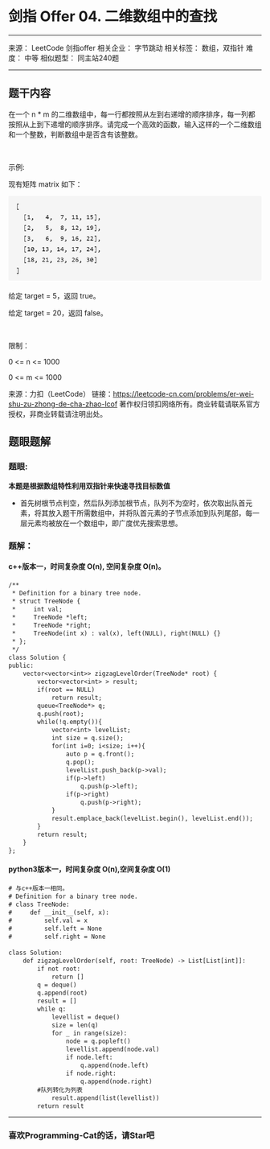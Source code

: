 # 剑指 Offer 04. 二维数组中的查找
***
来源： LeetCode 剑指offer
相关企业： 字节跳动
相关标签： 数组，双指针
难度： 中等
相似题型： 同主站240题
***
## 题干内容
在一个 n * m 的二维数组中，每一行都按照从左到右递增的顺序排序，每一列都按照从上到下递增的顺序排序。请完成一个高效的函数，输入这样的一个二维数组和一个整数，判断数组中是否含有该整数。

 

示例:

现有矩阵 matrix 如下：


![](https://github.com/jinghehehe/pictures/blob/main/%E5%89%91%E6%8C%874.png)


给定 target = 5，返回 true。

给定 target = 20，返回 false。

 

限制：

0 <= n <= 1000

0 <= m <= 1000


来源：力扣（LeetCode）
链接：https://leetcode-cn.com/problems/er-wei-shu-zu-zhong-de-cha-zhao-lcof
著作权归领扣网络所有。商业转载请联系官方授权，非商业转载请注明出处。

## 题眼题解
### 题眼:
**本题是根据数组特性利用双指针来快速寻找目标数值**

- 首先树根节点判空，然后队列添加根节点，队列不为空时，依次取出队首元素，将其放入题干所需数组中，并将队首元素的子节点添加到队列尾部，每一层元素均被放在一个数组中，即广度优先搜索思想。


### 题解：
#### c++版本一，时间复杂度 O(n), 空间复杂度 O(n)。
```language
/**
 * Definition for a binary tree node.
 * struct TreeNode {
 *     int val;
 *     TreeNode *left;
 *     TreeNode *right;
 *     TreeNode(int x) : val(x), left(NULL), right(NULL) {}
 * };
 */
class Solution {
public:
    vector<vector<int>> zigzagLevelOrder(TreeNode* root) {
        vector<vector<int> > result;
        if(root == NULL)
            return result;
        queue<TreeNode*> q;
        q.push(root);
        while(!q.empty()){
            vector<int> levelList;
            int size = q.size();
            for(int i=0; i<size; i++){
                auto p = q.front();
                q.pop();
                levelList.push_back(p->val);
                if(p->left)
                    q.push(p->left);
                if(p->right)
                    q.push(p->right);
            } 
            result.emplace_back(levelList.begin(), levelList.end());
        }
        return result;
    }
};
```
#### python3版本一，时间复杂度 O(n),空间复杂度 O(1)
```language
# 与c++版本一相同。
# Definition for a binary tree node.
# class TreeNode:
#     def __init__(self, x):
#         self.val = x
#         self.left = None
#         self.right = None

class Solution:
    def zigzagLevelOrder(self, root: TreeNode) -> List[List[int]]:
        if not root:
            return []
        q = deque()
        q.append(root)
        result = []
        while q:
            levellist = deque()
            size = len(q)
            for _ in range(size):
                node = q.popleft()
                levellist.append(node.val)
                if node.left:
                    q.append(node.left)
                if node.right:
                    q.append(node.right)
	    #队列转化为列表
            result.append(list(levellist))
        return result

```
***

### **喜欢Programming-Cat的话，请Star吧**



